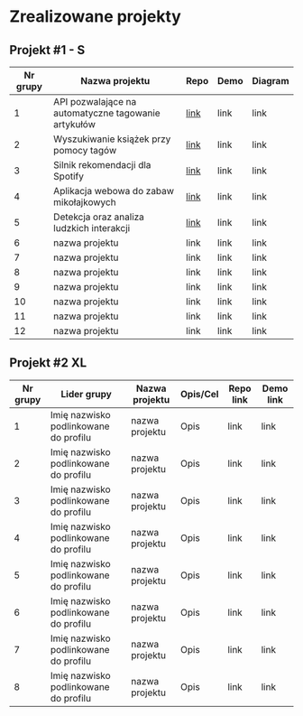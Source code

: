 # Zrealizowane projekty

## Projekt #1 - S

| Nr grupy | Nazwa projektu                                                                                                        | Repo | Demo | Diagram |
|----------|---------------------------------------------------------------------------------------------------------------------------|------|------|---------|
| 1        | API pozwalające na automatyczne tagowanie artykułów | [link](https://github.com/iruszpel/Azure-Projekt-S)    | link    | link |
| 2        | Wyszukiwanie książek przy pomocy tagów              | [link](https://github.com/Kasprzak-Arkadiusz/Azure-S)    | link    | link |
| 3        | Silnik rekomendacji dla Spotify                     | [link](https://github.com/mihawb/synapse-recommendations)    | link    | link |
| 4        | Aplikacja webowa do zabaw mikołajkowych             | [link](https://github.com/SmiledProgrammer/StNicholasGiftsAzure)    | link    | link |
| 5        | Detekcja oraz analiza ludzkich interakcji           | [link](https://github.com/TomaszGryczka/HADaR)    | link    | link |
| 6        | nazwa projektu                                      | link    | link    | link |
| 7        | nazwa projektu                                      | link    | link    | link |
| 8        | nazwa projektu                                      | link    | link    | link |
| 9        | nazwa projektu                                      | link    | link    | link |
| 10        | nazwa projektu                                      | link    | link    | link |
| 11       | nazwa projektu                                      | link    | link    | link |
| 12        | nazwa projektu                                      | link    | link    | link |


## Projekt #2 XL

| Nr grupy | Lider grupy | Nazwa projektu | Opis/Cel  | Repo link | Demo link                |
|----------|-------------|----------------|-----------|-----------|--------------------------|
| 1        | Imię nazwisko podlinkowane do profilu | nazwa projektu | Opis | link | link |
| 2        | Imię nazwisko podlinkowane do profilu | nazwa projektu | Opis | link | link |
| 3        | Imię nazwisko podlinkowane do profilu | nazwa projektu | Opis | link | link |
| 4        | Imię nazwisko podlinkowane do profilu | nazwa projektu | Opis | link | link |
| 5        | Imię nazwisko podlinkowane do profilu | nazwa projektu | Opis | link | link |
| 6        | Imię nazwisko podlinkowane do profilu | nazwa projektu | Opis | link | link |
| 7        | Imię nazwisko podlinkowane do profilu | nazwa projektu | Opis | link | link |
| 8        | Imię nazwisko podlinkowane do profilu | nazwa projektu | Opis | link | link |

